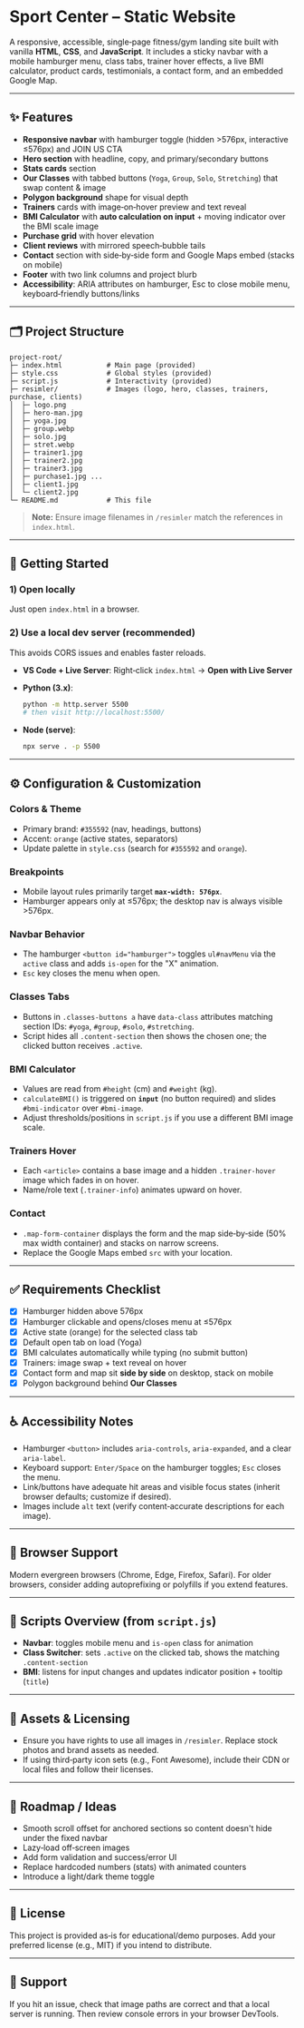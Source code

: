 # Sport Center – Static Website

A responsive, accessible, single‑page fitness/gym landing site built with vanilla **HTML**, **CSS**, and **JavaScript**. It includes a sticky navbar with a mobile hamburger menu, class tabs, trainer hover effects, a live BMI calculator, product cards, testimonials, a contact form, and an embedded Google Map.

---

## ✨ Features

* **Responsive navbar** with hamburger toggle (hidden >576px, interactive ≤576px) and JOIN US CTA
* **Hero section** with headline, copy, and primary/secondary buttons
* **Stats cards** section
* **Our Classes** with tabbed buttons (`Yoga`, `Group`, `Solo`, `Stretching`) that swap content & image
* **Polygon background** shape for visual depth
* **Trainers** cards with image‑on‑hover preview and text reveal
* **BMI Calculator** with **auto calculation on input** + moving indicator over the BMI scale image
* **Purchase grid** with hover elevation
* **Client reviews** with mirrored speech‑bubble tails
* **Contact** section with side‑by‑side form and Google Maps embed (stacks on mobile)
* **Footer** with two link columns and project blurb
* **Accessibility**: ARIA attributes on hamburger, Esc to close mobile menu, keyboard‑friendly buttons/links

---

## 🗂 Project Structure

```
project-root/
├─ index.html           # Main page (provided)
├─ style.css            # Global styles (provided)
├─ script.js            # Interactivity (provided)
├─ resimler/            # Images (logo, hero, classes, trainers, purchase, clients)
│  ├─ logo.png
│  ├─ hero-man.jpg
│  ├─ yoga.jpg
│  ├─ group.webp
│  ├─ solo.jpg
│  ├─ stret.webp
│  ├─ trainer1.jpg
│  ├─ trainer2.jpg
│  ├─ trainer3.jpg
│  ├─ purchase1.jpg ...
│  ├─ client1.jpg
│  └─ client2.jpg
└─ README.md            # This file
```

> **Note:** Ensure image filenames in `/resimler` match the references in `index.html`.

---

## 🚀 Getting Started

### 1) Open locally

Just open `index.html` in a browser.

### 2) Use a local dev server (recommended)

This avoids CORS issues and enables faster reloads.

* **VS Code + Live Server**: Right‑click `index.html` → **Open with Live Server**
* **Python (3.x)**:

  ```bash
  python -m http.server 5500
  # then visit http://localhost:5500/
  ```
* **Node (serve)**:

  ```bash
  npx serve . -p 5500
  ```

---

## ⚙️ Configuration & Customization

### Colors & Theme

* Primary brand: `#355592` (nav, headings, buttons)
* Accent: `orange` (active states, separators)
* Update palette in `style.css` (search for `#355592` and `orange`).

### Breakpoints

* Mobile layout rules primarily target **`max-width: 576px`**.
* Hamburger appears only at ≤576px; the desktop nav is always visible >576px.

### Navbar Behavior

* The hamburger `<button id="hamburger">` toggles `ul#navMenu` via the `active` class and adds `is-open` for the "X" animation.
* `Esc` key closes the menu when open.

### Classes Tabs

* Buttons in `.classes-buttons a` have `data-class` attributes matching section IDs: `#yoga`, `#group`, `#solo`, `#stretching`.
* Script hides all `.content-section` then shows the chosen one; the clicked button receives `.active`.

### BMI Calculator

* Values are read from `#height` (cm) and `#weight` (kg).
* `calculateBMI()` is triggered on **`input`** (no button required) and slides `#bmi-indicator` over `#bmi-image`.
* Adjust thresholds/positions in `script.js` if you use a different BMI image scale.

### Trainers Hover

* Each `<article>` contains a base image and a hidden `.trainer-hover` image which fades in on hover.
* Name/role text (`.trainer-info`) animates upward on hover.

### Contact

* `.map-form-container` displays the form and the map side‑by‑side (50% max width container) and stacks on narrow screens.
* Replace the Google Maps embed `src` with your location.

---

## ✅ Requirements Checklist

* [x] Hamburger hidden above 576px
* [x] Hamburger clickable and opens/closes menu at ≤576px
* [x] Active state (orange) for the selected class tab
* [x] Default open tab on load (Yoga)
* [x] BMI calculates automatically while typing (no submit button)
* [x] Trainers: image swap + text reveal on hover
* [x] Contact form and map sit **side by side** on desktop, stack on mobile
* [x] Polygon background behind **Our Classes**

---

## ♿ Accessibility Notes

* Hamburger `<button>` includes `aria-controls`, `aria-expanded`, and a clear `aria-label`.
* Keyboard support: `Enter/Space` on the hamburger toggles; `Esc` closes the menu.
* Link/buttons have adequate hit areas and visible focus states (inherit browser defaults; customize if desired).
* Images include `alt` text (verify content‑accurate descriptions for each image).

---

## 🧪 Browser Support

Modern evergreen browsers (Chrome, Edge, Firefox, Safari). For older browsers, consider adding autoprefixing or polyfills if you extend features.

---

## 🔧 Scripts Overview (from `script.js`)

* **Navbar**: toggles mobile menu and `is-open` class for animation
* **Class Switcher**: sets `.active` on the clicked tab, shows the matching `.content-section`
* **BMI**: listens for input changes and updates indicator position + tooltip (`title`)

---

## 📸 Assets & Licensing

* Ensure you have rights to use all images in `/resimler`. Replace stock photos and brand assets as needed.
* If using third‑party icon sets (e.g., Font Awesome), include their CDN or local files and follow their licenses.

---

## 🔮 Roadmap / Ideas

* Smooth scroll offset for anchored sections so content doesn't hide under the fixed navbar
* Lazy‑load off‑screen images
* Add form validation and success/error UI
* Replace hardcoded numbers (stats) with animated counters
* Introduce a light/dark theme toggle

---

## 📝 License

This project is provided as‑is for educational/demo purposes. Add your preferred license (e.g., MIT) if you intend to distribute.

---

## 🙋 Support

If you hit an issue, check that image paths are correct and that a local server is running. Then review console errors in your browser DevTools.
